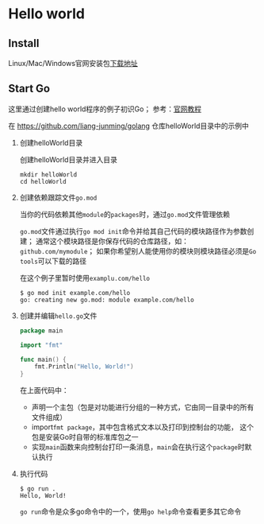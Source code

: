 # Hello world

## Install

Linux/Mac/Windows官网安装包[下载地址](https://golang.google.cn/doc/install)

## Start Go

这里通过创建hello world程序的例子初识Go；
参考：[官网教程](https://golang.google.cn/doc/tutorial/getting-started)

在 <https://github.com/liang-junming/golang> 仓库helloWorld目录中的示例中

1. 创建helloWorld目录

    创建helloWorld目录并进入目录

    ``` shell
    mkdir helloWorld
    cd helloWorld
    ```

2. 创建依赖跟踪文件`go.mod`

    当你的代码依赖其他`module`的`packages`时，通过`go.mod`文件管理依赖

    `go.mod`文件通过执行`go mod init`命令并给其自己代码的模块路径作为参数创建；
    通常这个模块路径是你保存代码的仓库路径，如：`github.com/mymodule`；
    如果你希望别人能使用你的模块则模块路径必须是`Go tools`可以下载的路径

    在这个例子里暂时使用`examplu.com/hello`

    ``` shell
    $ go mod init example.com/hello
    go: creating new go.mod: module example.com/hello
    ```

3. 创建并编辑`hello.go`文件

    ``` go
    package main

    import "fmt"

    func main() {
        fmt.Println("Hello, World!")
    }
    ```

    在上面代码中：
    - 声明一个主包（包是对功能进行分组的一种方式，它由同一目录中的所有文件组成）
    - import`fmt package`，其中包含格式文本以及打印到控制台的功能，
    这个包是安装Go时自带的标准库包之一
    - 实现`main`函数来向控制台打印一条消息，`main`会在执行这个`package`时默认执行

4. 执行代码

    ``` shell
    $ go run .
    Hello, World!
    ```

    `go run`命令是众多go命令中的一个，使用`go help`命令查看更多其它命令
